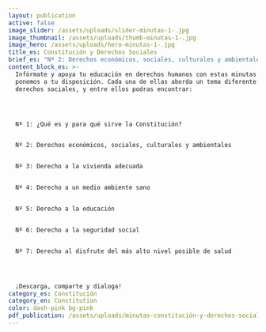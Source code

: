 ```yaml
---
layout: publication
active: false
image_slider: /assets/uploads/slider-minutas-1-.jpg
image_thumbnail: /assets/uploads/thumb-minutas-1-.jpg
image_hero: /assets/uploads/hero-minutas-1-.jpg
title_es: Constitución y Derechos Sociales
brief_es: "Nº 2: Derechos económicos, sociales, culturales y ambientales"
content_block_es: >-
  Infórmate y apoya tu educación en derechos humanos con estas minutas que
  ponemos a tu disposición. Cada una de ellas aborda un tema diferente sobre los
  derechos sociales, y entre ellos podras encontrar:




  Nº 1: ¿Qué es y para qué sirve la Constitución?


  Nº 2: Derechos económicos, sociales, culturales y ambientales


  Nº 3: Derecho a la vivienda adecuada


  Nº 4: Derecho a un medio ambiente sano


  Nº 5: Derecho a la educación


  Nº 6: Derecho a la seguridad social


  Nº 7: Derecho al disfrute del más alto nivel posible de salud




  ¡Descarga, comparte y dialoga!
category_es: Constitución
category_en: Constitution
color: dash-pink bg-pink
pdf_publication: /assets/uploads/minutas-constitución-y-derechos-sociales2.pdf
---
```

